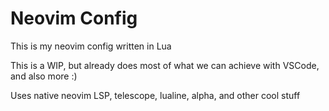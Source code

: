 # Neovim Config

This is my neovim config written in Lua

This is a WIP, but already does most of what we can achieve with VSCode, and also more :)

Uses native neovim LSP, telescope, lualine, alpha, and other cool stuff
